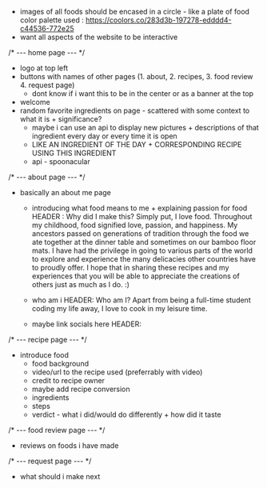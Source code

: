 - images of all foods should be encased in a circle - like a plate of food 
color palette used : https://coolors.co/283d3b-197278-edddd4-c44536-772e25 
- want all aspects of the website to be interactive 

/* --- home page --- */
- logo at top left
- buttons with names of other pages (1. about, 2. recipes, 3. food review 4. request page)
    - dont know if i want this to be in the center or as a banner at the top
- welcome 
- random favorite ingredients on page - scattered with some context to what it is + significance?
    - maybe i can use an api to display new pictures + descriptions of that ingredient every day or every time it is open 
    - LIKE AN INGREDIENT OF THE DAY + CORRESPONDING RECIPE USING THIS INGREDIENT 
    - api - spoonacular  

/* --- about page --- */
- basically an about me page 
    - introducing what food means to me + explaining passion for food
        HEADER : Why did I make this?
            Simply put, I love food. Throughout my childhood, food signified love, passion, and happiness. My ancestors passed on generations of tradition through the food we ate together at the dinner table and sometimes on our bamboo floor mats. I have had the privilege in going to various parts of the world to explore and experience the many delicacies other countries have to proudly offer. I hope that in sharing these recipes and my experiences that you will be able to appreciate the creations of others just as much as I do. :) 

    - who am i 
        HEADER: Who am I?
        Apart from being a full-time student coding my life away, I love to cook in my leisure time.  


    - maybe link socials here
        HEADER: 


/* --- recipe page --- */
- introduce food
    - food background 
    - video/url to the recipe used (preferrably with video)
    - credit to recipe owner
    - maybe add recipe conversion 
    - ingredients
    - steps
    - verdict - what i did/would do differently + how did it taste 

/* --- food review page --- */
- reviews on foods i have made

/* --- request page --- */
- what should i make next 